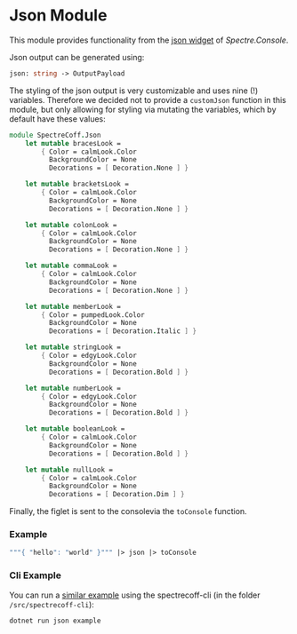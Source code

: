 # Json Module
This module provides functionality from the [json widget](https://spectreconsole.net/widgets/json) of _Spectre.Console_.

Json output can be generated using:
```fs
json: string -> OutputPayload
```

The styling of the json output is very customizable and uses nine (!) variables. Therefore we decided not to provide a `customJson` function in this module, but only allowing for styling via mutating the variables, which by default have these values:

```fs
module SpectreCoff.Json
    let mutable bracesLook = 
        { Color = calmLook.Color
          BackgroundColor = None
          Decorations = [ Decoration.None ] }

    let mutable bracketsLook = 
        { Color = calmLook.Color
          BackgroundColor = None
          Decorations = [ Decoration.None ] }

    let mutable colonLook = 
        { Color = calmLook.Color
          BackgroundColor = None
          Decorations = [ Decoration.None ] }

    let mutable commaLook = 
        { Color = calmLook.Color
          BackgroundColor = None
          Decorations = [ Decoration.None ] }

    let mutable memberLook = 
        { Color = pumpedLook.Color
          BackgroundColor = None
          Decorations = [ Decoration.Italic ] }

    let mutable stringLook = 
        { Color = edgyLook.Color
          BackgroundColor = None
          Decorations = [ Decoration.Bold ] }

    let mutable numberLook = 
        { Color = edgyLook.Color
          BackgroundColor = None
          Decorations = [ Decoration.Bold ] }

    let mutable booleanLook = 
        { Color = calmLook.Color
          BackgroundColor = None
          Decorations = [ Decoration.Bold ] }

    let mutable nullLook = 
        { Color = calmLook.Color
          BackgroundColor = None
          Decorations = [ Decoration.Dim ] }
```

Finally, the figlet is sent to the consolevia the `toConsole` function.

### Example
```fs
"""{ "hello": "world" }""" |> json |> toConsole
```

### Cli Example
You can run a [similar example](../../src/spectrecoff-cli/commands/Json.fs) using the spectrecoff-cli (in the folder `/src/spectrecoff-cli`):

```
dotnet run json example
```